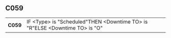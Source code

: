 ## C059
<table>
 <tr>
  <th>
   C059
  </th>
  <td>
   IF &lt;Type&gt; is "Scheduled"THEN &lt;Downtime TO&gt; is "R"ELSE &lt;Downtime TO&gt; is "O"
  </td>
 </tr>
</table>
